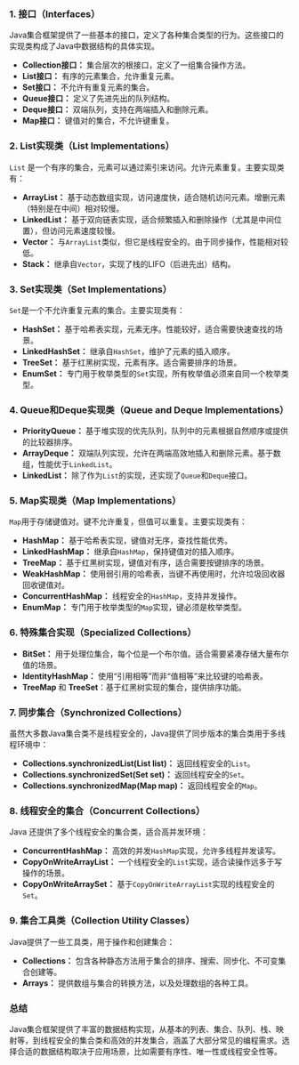 ### 1. **接口（Interfaces）**
   Java集合框架提供了一些基本的接口，定义了各种集合类型的行为。这些接口的实现类构成了Java中数据结构的具体实现。

   - **Collection接口：** 集合层次的根接口，定义了一组集合操作方法。
   - **List接口：** 有序的元素集合，允许重复元素。
   - **Set接口：** 不允许有重复元素的集合。
   - **Queue接口：** 定义了先进先出的队列结构。
   - **Deque接口：** 双端队列，支持在两端插入和删除元素。
   - **Map接口：** 键值对的集合，不允许键重复。

### 2. **List实现类（List Implementations）**
   `List` 是一个有序的集合，元素可以通过索引来访问。允许元素重复。主要实现类有：

   - **ArrayList：** 基于动态数组实现，访问速度快，适合随机访问元素。增删元素（特别是在中间）相对较慢。
   - **LinkedList：** 基于双向链表实现，适合频繁插入和删除操作（尤其是中间位置），但访问元素速度较慢。
   - **Vector：** 与`ArrayList`类似，但它是线程安全的。由于同步操作，性能相对较低。
   - **Stack：** 继承自`Vector`，实现了栈的LIFO（后进先出）结构。

### 3. **Set实现类（Set Implementations）**
   `Set`是一个不允许重复元素的集合。主要实现类有：

   - **HashSet：** 基于哈希表实现，元素无序。性能较好，适合需要快速查找的场景。
   - **LinkedHashSet：** 继承自`HashSet`，维护了元素的插入顺序。
   - **TreeSet：** 基于红黑树实现，元素有序。适合需要排序的场景。
   - **EnumSet：** 专门用于枚举类型的`Set`实现，所有枚举值必须来自同一个枚举类型。

### 4. **Queue和Deque实现类（Queue and Deque Implementations）**
   - **PriorityQueue：** 基于堆实现的优先队列，队列中的元素根据自然顺序或提供的比较器排序。
   - **ArrayDeque：** 双端队列实现，允许在两端高效地插入和删除元素。基于数组，性能优于`LinkedList`。
   - **LinkedList：** 除了作为`List`的实现，还实现了`Queue`和`Deque`接口。

### 5. **Map实现类（Map Implementations）**
   `Map`用于存储键值对。键不允许重复，但值可以重复。主要实现类有：

   - **HashMap：** 基于哈希表实现，键值对无序，查找性能优秀。
   - **LinkedHashMap：** 继承自`HashMap`，保持键值对的插入顺序。
   - **TreeMap：** 基于红黑树实现，键值对有序，适合需要按键排序的场景。
   - **WeakHashMap：** 使用弱引用的哈希表，当键不再使用时，允许垃圾回收器回收键值对。
   - **ConcurrentHashMap：** 线程安全的`HashMap`，支持并发操作。
   - **EnumMap：** 专门用于枚举类型的`Map`实现，键必须是枚举类型。

### 6. **特殊集合实现（Specialized Collections）**
   - **BitSet：** 用于处理位集合，每个位是一个布尔值。适合需要紧凑存储大量布尔值的场景。
   - **IdentityHashMap：** 使用“引用相等”而非“值相等”来比较键的哈希表。
   - **TreeMap** 和 **TreeSet**：基于红黑树实现的集合，提供排序功能。

### 7. **同步集合（Synchronized Collections）**
   虽然大多数Java集合类不是线程安全的，Java提供了同步版本的集合类用于多线程环境中：

   - **Collections.synchronizedList(List list)：** 返回线程安全的`List`。
   - **Collections.synchronizedSet(Set set)：** 返回线程安全的`Set`。
   - **Collections.synchronizedMap(Map map)：** 返回线程安全的`Map`。

### 8. **线程安全的集合（Concurrent Collections）**
   Java 还提供了多个线程安全的集合类，适合高并发环境：
   
   - **ConcurrentHashMap：** 高效的并发`HashMap`实现，允许多线程并发读写。
   - **CopyOnWriteArrayList：** 一个线程安全的`List`实现，适合读操作远多于写操作的场景。
   - **CopyOnWriteArraySet：** 基于`CopyOnWriteArrayList`实现的线程安全的`Set`。

### 9. **集合工具类（Collection Utility Classes）**
   Java提供了一些工具类，用于操作和创建集合：

   - **Collections：** 包含各种静态方法用于集合的排序、搜索、同步化、不可变集合创建等。
   - **Arrays：** 提供数组与集合的转换方法，以及处理数组的各种工具。

### 总结
Java集合框架提供了丰富的数据结构实现，从基本的列表、集合、队列、栈、映射等，到线程安全的集合类和高效的并发集合，涵盖了大部分常见的编程需求。选择合适的数据结构取决于应用场景，比如需要有序性、唯一性或线程安全性等。